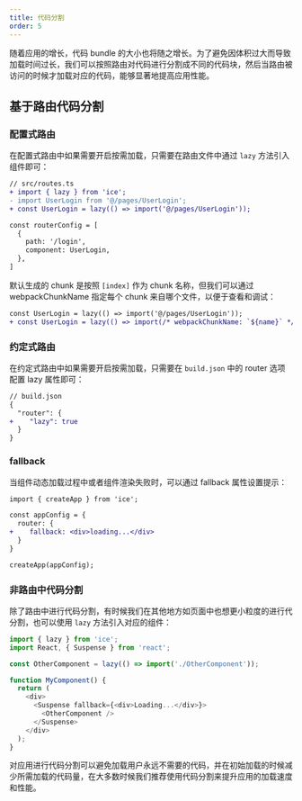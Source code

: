 ```yaml
---
title: 代码分割
order: 5
---
```


随着应用的增长，代码 bundle 的大小也将随之增长。为了避免因体积过大而导致加载时间过长，我们可以按照路由对代码进行分割成不同的代码块，然后当路由被访问的时候才加载对应的代码，能够显著地提高应用性能。

## 基于路由代码分割

### 配置式路由

在配置式路由中如果需要开启按需加载，只需要在路由文件中通过 `lazy` 方法引入组件即可：

```diff
// src/routes.ts
+ import { lazy } from 'ice';
- import UserLogin from '@/pages/UserLogin';
+ const UserLogin = lazy(() => import('@/pages/UserLogin'));

const routerConfig = [
  {
    path: '/login',
    component: UserLogin,
  },
]
```

默认生成的 chunk 是按照 `[index]` 作为 chunk 名称，但我们可以通过 webpackChunkName 指定每个 chunk 来自哪个文件，以便于查看和调试：

```diff
const UserLogin = lazy(() => import('@/pages/UserLogin'));
+ const UserLogin = lazy(() => import(/* webpackChunkName: `${name}` */'@/pages/UserLogin'));
```

### 约定式路由

在约定式路由中如果需要开启按需加载，只需要在 `build.json` 中的 router 选项配置 lazy 属性即可：

```diff
// build.json
{
  "router": {
+    "lazy": true
  }
}
```

### fallback

当组件动态加载过程中或者组件渲染失败时，可以通过 fallback 属性设置提示：

```diff
import { createApp } from 'ice';

const appConfig = {
  router: {
+    fallback: <div>loading...</div>
  }
}

createApp(appConfig);
```

### 非路由中代码分割

除了路由中进行代码分割，有时候我们在其他地方如页面中也想更小粒度的进行代分割，也可以使用 `lazy` 方法引入对应的组件：

```ts
import { lazy } from 'ice';
import React, { Suspense } from 'react';

const OtherComponent = lazy(() => import('./OtherComponent'));

function MyComponent() {
  return (
    <div>
      <Suspense fallback={<div>Loading...</div>}>
        <OtherComponent />
      </Suspense>
    </div>
  );
}
```

对应用进行代码分割可以避免加载用户永远不需要的代码，并在初始加载的时候减少所需加载的代码量，在大多数时候我们推荐使用代码分割来提升应用的加载速度和性能。
